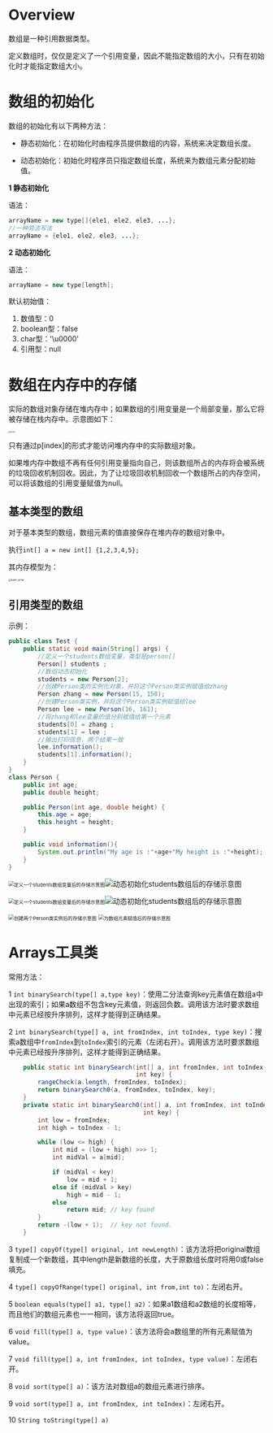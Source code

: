 # Overview

数组是一种引用数据类型。

定义数组时，仅仅是定义了一个引用变量，因此不能指定数组的大小，只有在初始化时才能指定数组大小。

# 数组的初始化

数组的初始化有以下两种方法：

- 静态初始化：在初始化时由程序员提供数组的内容，系统来决定数组长度。

- 动态初始化：初始化时程序员只指定数组长度，系统来为数组元素分配初始值。

**1 静态初始化**

语法：

```java
arrayName = new type[]{ele1, ele2, ele3, ...};
//一种简洁写法
arrayName = {ele1, ele2, ele3, ...};
```

**2 动态初始化**

语法：

```java
arrayName = new type[length];
```

默认初始值：

1. 数值型：0
2. boolean型：false
3. char型：'\\u0000'
4. 引用型：null

# 数组在内存中的存储

实际的数组对象存储在堆内存中；如果数组的引用变量是一个局部变量，那么它将被存储在栈内存中。示意图如下：

<img src="数组.assets/array-1605060253532.png" alt="array" style="zoom: 25%;" />

只有通过p[index]的形式才能访问堆内存中的实际数组对象。

如果堆内存中数组不再有任何引用变量指向自己，则该数组所占的内存将会被系统的垃圾回收机制回收。因此，为了让垃圾回收机制回收一个数组所占的内存空间，可以将该数组的引用变量赋值为null。

## 基本类型的数组

对于基本类型的数组，数组元素的值直接保存在堆内存的数组对象中。

执行`int[] a = new int[] {1,2,3,4,5};`

其内存模型为：

<img src="数组.assets/basic_array.png" alt="basic_array" style="zoom:33%;" />

## 引用类型的数组

示例：

```java
public class Test {
    public static void main(String[] args) {
        //定义一个students数组变量，类型是person[]
        Person[] students ;
        //数组动态初始化
        students = new Person[2];
        //创建Person类的实例化对象，并将这个Person类实例赋值给zhang
        Person zhang = new Person(15, 158);
        //创建Person类实例，并将这个Person类实例赋值给lee
        Person lee = new Person(16, 161);
        //将zhang和lee变量的值分别赋值给第一个元素
        students[0] = zhang ;
        students[1] = lee ;
        //输出打印信息，两个结果一致
        lee.information();
        students[1].information();
    }
}
class Person {
    public int age;
    public double height;

    public Person(int age, double height) {
        this.age = age;
        this.height = height;
    }

    public void information(){
        System.out.println("My age is :"+age+"My height is :"+height);
    }
}
```

<img src="数组.assets/20200312101531181.png" alt="定义一个students数组变量后的存储示意图" style="zoom: 67%;" />![动态初始化students数组后的存储示意图](数组.assets/20200312101738689.png)

<img src="数组.assets/20200312101531181.png" alt="定义一个students数组变量后的存储示意图" style="zoom: 67%;" />![动态初始化students数组后的存储示意图](数组.assets/20200312101738689.png)

<img src="数组.assets/20200312102250630.png" alt="创建两个Person类实例后的存储示意图" style="zoom:67%;" />

<img src="数组.assets/20200312102549340.png" alt="为数组元素赋值后的存储示意图" style="zoom:67%;" />

# Arrays工具类

常用方法：

1 `int binarySearch(type[] a,type key)`：使用二分法查询key元素值在数组a中出现的索引；如果a数组不包含key元素值，则返回负数。调用该方法时要求数组中元素已经按升序排列，这样才能得到正确结果。

2 `int binarySearch(type[] a, int fromIndex, int toIndex, type key)`：搜索a数组中`fromIndex`到`toIndex`索引的元素（左闭右开）。调用该方法时要求数组中元素已经按升序排列，这样才能得到正确结果。

```java
	public static int binarySearch(int[] a, int fromIndex, int toIndex,
                                   int key) {
        rangeCheck(a.length, fromIndex, toIndex);
        return binarySearch0(a, fromIndex, toIndex, key);
    }
	private static int binarySearch0(int[] a, int fromIndex, int toIndex,
                                     int key) {
        int low = fromIndex;
        int high = toIndex - 1;

        while (low <= high) {
            int mid = (low + high) >>> 1;
            int midVal = a[mid];

            if (midVal < key)
                low = mid + 1;
            else if (midVal > key)
                high = mid - 1;
            else
                return mid; // key found
        }
        return -(low + 1);  // key not found.
    }
```



3 `type[] copyOf(type[] original, int newLength)`：该方法将把original数组复制成一个新数组，其中length是新数组的长度，大于原数组长度时将用0或false填充。

4 `type[] copyOfRange(type[] original, int from,int to)`：左闭右开。

5 `boolean equals(type[] a1, type[] a2)`：如果a1数组和a2数组的长度相等，而且他们的数组元素也一一相同，该方法将返回true。

6 `void fill(type[] a, type value)`：该方法将会a数组里的所有元素赋值为value。

7 `void fill(type[] a, int fromIndex, int toIndex, type value)`：左闭右开。

8 `void sort(type[] a)`：该方法对数组a的数组元素进行排序。

9 `void sort(type[] a, int fromIndex, int toIndex)`：左闭右开。

10 `String toString(type[] a)`